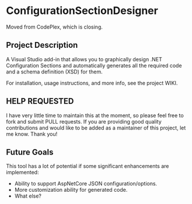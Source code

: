 # ConfigurationSectionDesigner
Moved from CodePlex, which is closing.

## Project Description

A Visual Studio add-in that allows you to graphically design .NET Configuration Sections and automatically generates all the required code and a schema definition (XSD) for them.

For installation, usage instructions, and more info, see the project WIKI.


## HELP REQUESTED
I have very little time to maintain this at the moment, so please feel free to fork and submit PULL requests. If you are providing good quality contributions and would like to be added as a maintainer of this project, let me know. Thank you!

## Future Goals
This tool has a lot of potential if some significant enhancements are implemented:
+ Ability to support AspNetCore JSON configuration/options.
+ More customization ability for generated code.
+ What else?
